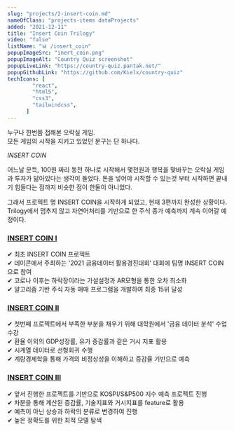 ```yaml
---
slug: "projects/2-insert-coin.md"
nameOfClass: "projects-items dataProjects"
added: "2021-12-11"
title: "Insert Coin Trilogy"
video: "false"
listName: "📊 /insert_coin"
popupImageSrc: "inert_coin.png"
popupImageAlt: "Country Quiz screenshot"
popupLiveLink: "https://country-quiz.pantak.net/"
popupGithubLink: "https://github.com/Kielx/country-quiz"
techIcons: [
        "react",
        "html5",
        "css3",
        "tailwindcss",
      ]
---
```



누구나 한번쯤 접해본 오락실 게임.  
모든 게임의 시작을 지키고 있었던 문구는 단 하나다. 

_INSERT COIN_

어느날 문득, 100원 짜리 동전 하나로 시작해서 몇천원과 행복을 맞바꾸는 오락실 게임과 투자가 닮아있다는 생각이 들었다. 돈을 넣어야 시작할 수 있는것 부터 시작하면 끝내기 힘들다는 점까지 비슷한 점이 한둘이 아니었다. 

그래서 프로젝트 명 INSERT COIN을 시작하게 되었고, 현재 3편까지 완성한 상황이다.  
Trilogy에서 멈추지 않고 자연어처리를 기반으로 한 주식 종가 예측까지 계속 이어갈 예정이다.

  
### [INSERT COIN I](https://drive.google.com/file/d/1K7sl6rLGxETRN9r5hpAT_8jORxX2DR-H/view)    
✔︎ 최초 INSERT COIN 프로젝트  
✔︎ 데이콘에서 주최하는 '2021 금융데이터 활용경진대회' 대회에 팀명 INSERT COIN 으로 참여  
✔︎ 코로나 이후는 하락장이라는 가설설정과 AR모형을 통한 오차 최소화  
✔︎ 알고리즘 기반 주식 자동 매매 프로그램을 개발하여 최종 15위 달성  
  
  
### [INSERT COIN II](https://docs.google.com/presentation/d/12MXZBETpu6qNdGp8aQCni2mf_Hp7PZ4T/edit)    
✔︎ 첫번째 프로젝트에서 부족한 부분을 채우기 위해 대학원에서 '금융 데이터 분석' 수업 수강  
✔︎ 환율 이외의 GDP성장률, 유가 증감률과 같은 거시 지표 활용  
✔︎ 시계열 데이터로 선형회귀 수행  
✔︎ 계량경제학을 통해 가격의 비정상성을 이해하고 증감율 기반으로 예측  

  
### [INSERT COIN III](https://drive.google.com/file/d/1G3d_ViNj8xwgdw0F5mDrtZ6lsoOl2ROt/view)   
✔︎ 앞서 진행한 프로젝트를 기반으로 KOSPI/S&P500 지수 예측 프로젝트 진행  
✔︎ 차분을 통해 계산된 증감률, 기술지표와 거시지표를 feature로 활용  
✔︎ 예측이 아닌 상승과 하락의 분류로 변경하여 진행  
✔︎ 높은 정확도를 위한 최적 모델 탐색  

  
